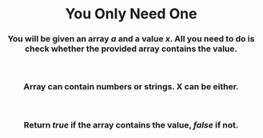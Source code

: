 <div align = "center">

# You Only Need One

</div>

<div align = "center">

<h3>You will be given an array <em>a</em> and a value <em>x</em>. All you need to do is check whether the provided array contains the value.</h3>

<br>

<h3>Array can contain numbers or strings. X can be either.</h3>

<br>

<h3>Return <em>true</em> if the array contains the value, <em>false</em> if not.</h3>

<br>

</div>
